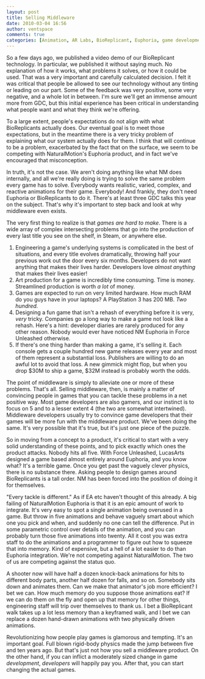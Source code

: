 ```yaml
---
layout: post
title: Selling Middleware
date: 2010-03-04 16:56
author: ventspace
comments: true
categories: [Animation, AR Labs, BioReplicant, Euphoria, game development, NaturalMotion, Physics, Software Engineering]
---
```

So a few days ago, we published a video demo of our BioReplicant technology. In particular, we published it without saying much. No explanation of how it works, what problems it solves, or how it could be used. That was a very important and carefully calculated decision. I felt it was critical that people be allowed to see our technology without any tinting or leading on our part. Some of the feedback was very positive, some very negative, and a whole lot in between. I'm sure we'll get an immense amount more from GDC, but this initial experience has been critical in understanding what people want and what they think we're offering. 

To a large extent, people's expectations do not align with what BioReplicants actually does. Our eventual goal is to meet those expectations, but in the meantime there is a very tricky problem of explaining what our system actually does for them. I think that will continue to be a problem, exacerbated by the fact that on the surface, we seem to be competing with NaturalMotion's Euphoria product, and in fact we've encouraged that misconception.

In truth, it's not the case. We aren't doing anything like what NM does internally, and all we're really doing is trying to solve the same problem every game has to solve. Everybody wants realistic, varied, complex, and reactive animations for their game. Everybody! And frankly, they don't need Euphoria or BioReplicants to do it. There's at least three GDC talks this year on the subject. That's why it's important to step back and look at why middleware even exists.

The very first thing to realize is that <em>games are hard to make</em>. There is a wide array of complex intersecting problems that go into the production of every last title you see on the shelf, in Steam, or anywhere else.
<ol>
	<li>Engineering a game's underlying systems is complicated in the best of situations, and every title evolves dramatically, throwing half your previous work out the door every six months. Developers do not want anything that makes their lives harder. Developers love <em>almost anything</em> that makes their lives easier!</li>
	<li>Art production for a game is incredibly time consuming. Time is money. Streamlined production is worth <em>a lot</em> of money.</li>
	<li>Games are expected to run on very limited hardware. How much RAM do you guys have in your laptops? A PlayStation 3 has 200 MB. <em>Two hundred.</em></li>
	<li>Designing a fun game that isn't a rehash of everything before it is very, <em>very</em> tricky. Companies go a long way to make a game not look like a rehash. Here's a hint: developer diaries are rarely produced for any other reason. Nobody would ever have noticed NM Euphoria in Force Unleashed otherwise.</li>
	<li>If there's one thing harder than making a game, it's selling it. Each console gets a couple hundred new game releases every year and most of them represent a substantial loss. Publishers are willing to do an awful lot to avoid that loss. A new gimmick might flop, but when you drop $30M to ship a game, $32M instead is probably worth the odds.</li>
</ol>
The point of middleware is simply to alleviate one or more of these problems. That's all. Selling middleware, then, is mainly a matter of convincing people in games that you can tackle these problems in a net positive way. Most game developers are also gamers, and our instinct is to focus on 5 and to a lesser extent 4 (the two are somewhat intertwined). Middleware developers usually try to convince game developers that their games will be more fun with the middleware product. We've been doing the same. It's very possible that it's true, but it's just one piece of the puzzle.

So in moving from a concept to a product, it's critical to start with a very solid understanding of these points, and to pick exactly which ones the product attacks. Nobody hits all five. With Force Unleashed, LucasArts designed a game based almost entirely around Euphoria, and you know what? It's a terrible game. Once you get past the vaguely clever physics, there is no substance there. Asking people to design games around BioReplicants is a tall order. NM has been forced into the position of doing it for themselves.

"Every tackle is different." As if EA etc haven't thought of this already. A big failing of NaturalMotion Euphoria is that it is an epic amount of work to integrate. It's very easy to spot a single animation being overused in a game. But throw in five animations and behave vaguely smart about which one you pick and when, and suddenly no one can tell the difference. Put in some parametric control over details of the animation, and you can probably turn those five animations into twenty. All it cost you was extra staff to do the animations and a programmer to figure out how to squeeze that into memory. Kind of expensive, but a hell of a lot easier to do than Euphoria integration. We're not competing against NaturalMotion. The two of us are competing against the status quo.

A shooter now will have half a dozen knock-back animations for hits to different body parts, another half dozen for falls, and so on. Somebody sits down and animates them. Can we make that animator's job more efficient? I bet we can. How much memory do you suppose those animations eat? If we can do them on the fly and open up that memory for other things, engineering staff will trip over themselves to thank us. I bet a BioReplicant walk takes up a lot less memory than a keyframed walk, and I bet we can replace a dozen hand-drawn animations with two physically driven animations.

Revolutionizing how people play games is glamorous and tempting. It's an important goal. Full blown rigid-body physics made the jump between five and ten years ago. But that's just not how you sell a middleware product. On the other hand, if you can inflict a moderately sized change in game <em>development</em>, <em>developers</em> will happily pay you. After that, you can start changing the actual games.
